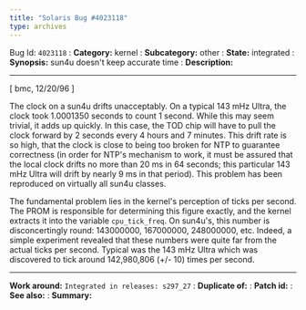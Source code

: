 ```yaml
---
title: "Solaris Bug #4023118"
type: archives
---
```


Bug Id: `4023118`
: **Category:** kernel
: **Subcategory:** other
: **State:** integrated
: **Synopsis:** sun4u doesn't keep accurate time
: **Description:**

* * *

[ bmc, 12/20/96 ]

The clock on a sun4u drifts unacceptably.  On a typical 143 mHz Ultra, the clock took 1.0001350 seconds to count 1 second.  While this may seem trivial, it adds up quickly.  In this case, the TOD chip will have to pull the clock forward by 2 seconds every 4 hours and 7 minutes. This drift rate is so high, that the clock is close to being too broken for NTP to guarantee correctness (in order for NTP's mechanism to work, it must be assured that the local clock drifts no more than 20 ms in 64 seconds;  this particular 143 mHz Ultra will drift by nearly 9 ms in that period).  This problem has been reproduced on virtually all sun4u classes.

The fundamental problem lies in the kernel's perception of ticks per second.  The PROM is responsible for determining this figure exactly, and the kernel extracts it into the variable `cpu_tick_freq`.  On sun4u's, this number is disconcertingly round:  143000000, 167000000, 248000000, etc.  Indeed, a simple experiment revealed that these numbers were quite far from the actual ticks per second.  Typical was the 143 mHz Ultra which was discovered to tick around 142,980,806 (+/- 10) times per second.

* * *

**Work around:** `Integrated in releases: s297_27`
: **Duplicate of:**
: **Patch id:**
: **See also:**
: **Summary:**